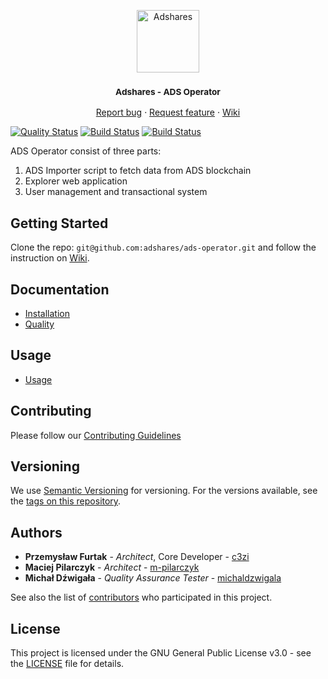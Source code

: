 <p align="center">
    <a href="https://adshares.net/" title="Adshares sp. z o.o." target="_blank">
        <img src="https://adshares.net/logos/ads.svg" alt="Adshares" width="100" height="100">
    </a>
</p>
<h3 align="center"><small>Adshares - ADS Operator</small></h3>
<p align="center">
    <a href="https://github.com/adshares/ads-operator/issues/new?template=bug_report.md&labels=Bug">Report bug</a>
    ·
    <a href="https://github.com/adshares/ads-operator/issues/new?template=feature_request.md&labels=New%20Feature">Request feature</a>
    ·
    <a href="https://github.com/adshares/ads-operator/wiki">Wiki</a>
</p>

[![Quality Status](https://sonarcloud.io/api/project_badges/measure?project=adshares-ads-manager&metric=alert_status)](https://sonarcloud.io/dashboard?id=adshares-ads-manager)
[![Build Status](https://travis-ci.org/adshares/ads-operator.svg?branch=master)](https://travis-ci.org/adshares/ads-manager#master "Master")
[![Build Status](https://travis-ci.org/adshares/ads-operator.svg?branch=develop)](https://travis-ci.org/adshares/ads-manager#develop "Develop")


ADS Operator consist of three parts:
1. ADS Importer script to fetch data from ADS blockchain
2. Explorer web application
3. User management and transactional system 

## Getting Started

Clone the repo: `git@github.com:adshares/ads-operator.git` and follow the instruction on [Wiki](https://github.com/adshares/ads-operator/wiki/Installation).
 

## Documentation
* [Installation](https://github.com/adshares/ads-operator/wiki/Installation)
* [Quality](https://github.com/adshares/ads-operator/wiki/Quality)

## Usage
* [Usage](https://github.com/adshares/ads-operator/wiki/Usage)


## Contributing
Please follow our [Contributing Guidelines](https://github.com/adshares/ads-operator/blob/master/docs/CONTRIBUTING.md)


## Versioning

We use [Semantic Versioning](https://semver.org/spec/v2.0.0.html) for versioning. For the versions available, see the 
[tags on this repository](https://github.com/adshares/ads-tools/tags).


## Authors

* **Przemysław Furtak** - _Architect_, Core Developer - [c3zi](https://github.com/c3zi)
* **Maciej Pilarczyk** - _Architect_ - [m-pilarczyk](https://github.com/m-pilarczyk)
* **Michał Dźwigała** - _Quality Assurance Tester_ - [michaldzwigala](https://github.com/michaldzwigala)

See also the list of [contributors](https://github.com/adshares/ads-operator/graphs/contributors) who participated in this 
project.


## License

This project is licensed under the GNU General Public License v3.0 - see the [LICENSE](https://github.com/adshares/ads-operator/blob/master/LICENSE) file for details.

